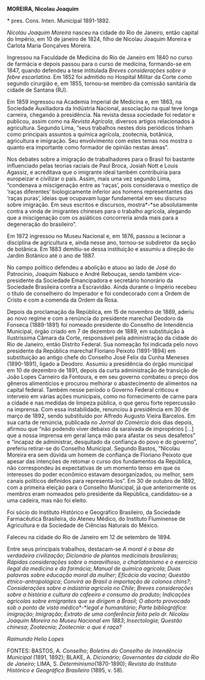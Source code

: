 **MOREIRA, Nicolau Joaquim**

\* pres. Cons. Inten. Municipal 1891-1892.

*Nicolau Joaquim Moreira* nasceu na cidade do Rio de Janeiro, então
capital do Império, em 10 de janeiro de 1824, filho de Nicolau Joaquim
Moreira e Carlota Maria Gonçalves Moreira.

Ingressou na Faculdade de Medicina do Rio de Janeiro em 1840 no curso de
farmácia e depois passou para o curso de medicina, formando-se em 1847,
quando defendeu a tese intitulada *Breves considerações sobre a febre
escarlatina*. Em 1852 foi admitido no Hospital Militar da Corte como
segundo cirurgião e, em 1855, tornou-se membro da comissão sanitária da
cidade de Santana (RJ).

Em 1859 ingressou na Academia Imperial de Medicina e, em 1863, na
Sociedade Auxiliadora da Indústria Nacional, associação na qual teve
longa carreira, chegando à presidência. Na revista dessa sociedade foi
redator e publicou, assim como na *Revista Agrícola*, diversos artigos
relacionados à agricultura. Segundo Lima, “seus trabalhos nestes dois
periódicos tinham como principais assuntos a química agrícola,
zootecnia, botânica, agricultura e imigração. Seu envolvimento com estes
temas nos mostra o quanto era importante como formador de opinião nestas
áreas”.

Nos debates sobre a imigração de trabalhadores para o Brasil foi
bastante influenciado pelas teorias raciais de Paul Broca, Josiah Nott e
Louis Agassiz, e acreditava que o imigrante ideal também contribuiria
para europeizar e civilizar o país. Assim, mais uma vez segundo Lima,
“condenava a miscigenação entre as ‘raças’, pois considerava o mestiço
de ‘raças diferentes’ biologicamente inferior aos homens representantes
das ‘raças puras’, ideias que ocupavam lugar fundamental em seu discurso
sobre imigração. Em seus escritos e discursos, mostra*-*se absolutamente
contra a vinda de imigrantes chineses para o trabalho agrícola, alegando
que a miscigenação com os asiáticos concorreria ainda mais para a
degeneração do brasileiro”.

Em 1872 ingressou no Museu Nacional e, em 1876, passou a lecionar a
disciplina de agricultura e, ainda nesse ano, tornou-se subdiretor da
seção de botânica. Em 1883 demitiu-se dessa instituição e assumiu a
direção do Jardim Botânico até o ano de 1887.

No campo político defendeu a abolição e atuou ao lado de José do
Patrocínio, Joaquim Nabuco e André Rebouças, sendo também
vice-presidente da Sociedade Emancipadora e secretário honorário da
Sociedade Brasileira contra a Escravidão. Ainda durante o Império
recebeu o título de conselheiro do Imperador e foi condecorado com a
Ordem de Cristo e com a comenda da Ordem da Rosa.

Depois da proclamação da República, em 15 de novembro de 1889, aderiu ao
novo regime e com a renúncia do presidente marechal Deodoro da Fonseca
(1889-1891) foi nomeado presidente do Conselho de Intendência Municipal,
órgão criado em 7 de dezembro de 1889, em substituição à Ilustríssima
Câmara da Corte, responsável pela administração da cidade do Rio de
Janeiro, então Distrito Federal. Sua nomeação foi indicada pelo novo
presidente da República marechal Floriano Peixoto (1891-1894) em
substituição ao antigo chefe do Conselho José Felix da Cunha Meneses
(1890-1891), ligado a Deodoro. Assumiu a presidência do órgão municipal
em 10 de dezembro de 1891, depois da curta administração de transição de
João Lopes Carneiro da Fontoura, e em seu governo combateu o preço dos
gêneros alimentícios e procurou melhorar o abastecimento de alimentos na
capital federal. Também nesse período o Governo Federal criticou e
interveio em várias ações municipais, como no fornecimento de carne para
a cidade e nas medidas de limpeza pública, o que gerou forte repercussão
na imprensa. Com essa instabilidade, renunciou à presidência em 30 de
março de 1892, sendo substituído por Alfredo Augusto Vieira Barcelos. Em
sua carta de renúncia, publicada no *Jornal do Comércio* dois dias
depois, afirmou que “não podendo viver debaixo da saraivada de
impropérios […] que a nossa imprensa em geral lança mão para afastar os
seus desafetos” e “incapaz de administrar, desquitado da confiança do
povo e do governo”, preferiu retirar-se do Conselho Municipal. Segundo
Bastos, “Nicolau Moreira era sem dúvida um homem de confiança de
Floriano Peixoto que apesar das intenções de retomar o curso dos
fundamentos da República, não correspondeu às expectativas de um momento
tenso em que os interesses do poder econômico estavam desorganizados, ou
melhor, sem canais políticos definidos para representá-los”. Em 30 de
outubro de 1892, com a primeira eleição para o Conselho Municipal, já
que anteriormente os membros eram nomeados pelo presidente da República,
candidatou-se a uma cadeira, mas não foi eleito.

Foi sócio do Instituto Histórico e Geográfico Brasileiro, da Sociedade
Farmacêutica Brasileira, do Ateneu Médico, do Instituto Fluminense de
Agricultura e da Sociedade de Ciências Naturais do México.

Faleceu na cidade do Rio de Janeiro em 12 de setembro de 1894.

Entre seus principais trabalhos, destacam-se *A moral é a base da
verdadeira* *civilização*; *Dicionário de plantas medicinais
brasileiras*; *Rápidas considerações sobre* *o maravilhoso, o
charlatanismo e o exercício ilegal da medicina e da farmácia*; *Manual
de* *química agrícola*; *Duas palavras sobre educação moral da mulher*;
*Eficácia da vacina*; *Questão étnico-antropológica*; *Convirá ao Brasil
a importação de colonos chins?*; *Considerações sobre a indústria
agrícola no Chile*; *Breves considerações sobre a história* *e cultura
do cafeeiro e consumo do produto*; *Indicações agrícolas sobre
emigrantes que* *se dirigem a Brasil*; *O aborto provocado sob o ponto
de vista médico**-**legal e humanitário*; *Parte bibliográfica:
imigração*; *Imigração*; *Extrato de uma conferência* *feita pelo dr.
Nicolau Joaquim Moreira no Museu Nacional em 1883*; *Insectologia*;
*Questão chinesa*; *Zootecnia*; *Zootecnia: o que é raça?*

*Raimundo Helio Lopes*

FONTES: BASTOS, A. *Conselho*; *Boletins do Conselho de Intendência
Municipal* (1891, 1892); BLAKE, A. *Dicionário*; *Governantes da cidade
do Rio de Janeiro*; LIMA, S. *Determinismo*(1870-1890); *Revista do
Instituto Histórico e Geográfico Brasileiro* (1895, v. 58).
